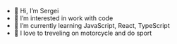 - 👋 Hi, I’m Sergei
- 👀 I’m interested in work with code
- 🌱 I’m currently learning JavaScript, React, TypeScript
- 💞️ I love to treveling on motorcycle and do sport

<!---
Driv3r034/Driv3r034 is a ✨ special ✨ repository because its `README.md` (this file) appears on your GitHub profile.
You can click the Preview link to take a look at your changes.
--->
